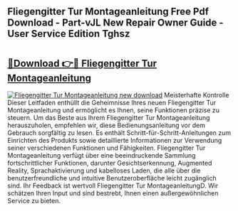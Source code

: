 ## Fliegengitter Tur Montageanleitung Free Pdf Download - Part-vJL New Repair Owner Guide - User Service Edition Tghsz

# <h2><a href="http://df76mo.blite.top/?on=Fliegengitter+Tur+Montageanleitung">🔗Download 👉🔴 Fliegengitter Tur Montageanleitung</a></h2>

[![Fliegengitter Tur Montageanleitung new download](https://i.imgur.com/lujVjoI.png)](http://df76mo.blite.top/?on=Fliegengitter+Tur+Montageanleitung)
Meisterhafte Kontrolle Dieser Leitfaden enthüllt die Geheimnisse Ihres neuen Fliegengitter Tur Montageanleitung und ermöglicht es Ihnen, seine Funktionen präzise zu steuern. Um das Beste aus Ihrem Fliegengitter Tur Montageanleitung herauszuholen, empfehlen wir, diese Bedienungsanleitung vor dem Gebrauch sorgfältig zu lesen. Es enthält Schritt-für-Schritt-Anleitungen zum Einrichten des Produkts sowie detaillierte Informationen zur Verwendung seiner verschiedenen Funktionen und Fähigkeiten. Fliegengitter Tur Montageanleitung verfügt über eine beeindruckende Sammlung fortschrittlicher Funktionen, darunter Gesichtserkennung, Augmented Reality, Sprachaktivierung und kabelloses Laden, die alle über die benutzerfreundliche und intuitive Benutzeroberfläche leicht zugänglich sind. Ihr Feedback ist wertvoll Fliegengitter Tur MontageanleitungD. Wir schätzen Ihren Input und sind bestrebt, Ihnen einen außergewöhnlichen Service zu bieten.
